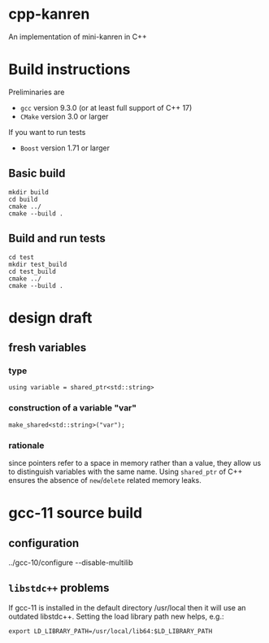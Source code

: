 # cpp-kanren
An implementation of mini-kanren in C++

# Build instructions
Preliminaries are
* `gcc` version 9.3.0 (or at least full support of C++ 17)
* `CMake` version 3.0 or larger

If you want to run tests
* `Boost` version 1.71 or larger

## Basic build
```
mkdir build
cd build
cmake ../
cmake --build .
```

## Build and run tests
```
cd test
mkdir test_build
cd test_build
cmake ../
cmake --build .
```

# design draft

## fresh variables
### type
```
using variable = shared_ptr<std::string>
```
### construction of a variable "var"
```
make_shared<std::string>("var");
```
### rationale
since pointers refer to a space in memory rather than a value, they
allow us to distinguish variables with the same name. Using `shared_ptr` of C++
ensures the absence of `new`/`delete` related memory leaks.

# gcc-11 source build
## configuration
../gcc-10/configure --disable-multilib

## `libstdc++` problems
If gcc-11 is installed in the default directory /usr/local then it will use an outdated libstdc++.
Setting the load library path new helps, e.g.:
```
export LD_LIBRARY_PATH=/usr/local/lib64:$LD_LIBRARY_PATH
```
